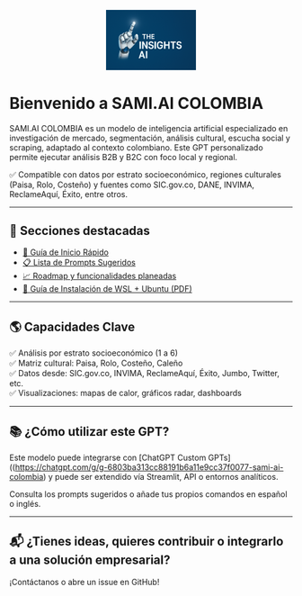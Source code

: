 <p align="center">
  <img src="LOGO.png" width="160" alt="SAMI.AI COLOMBIA Logo">
</p>

# Bienvenido a SAMI.AI COLOMBIA

SAMI.AI COLOMBIA es un modelo de inteligencia artificial especializado en investigación de mercado, segmentación, análisis cultural, escucha social y scraping, adaptado al contexto colombiano. Este GPT personalizado permite ejecutar análisis B2B y B2C con foco local y regional.

✅ Compatible con datos por estrato socioeconómico, regiones culturales (Paisa, Rolo, Costeño) y fuentes como SIC.gov.co, DANE, INVIMA, ReclameAquí, Éxito, entre otros.

---

## 📘 Secciones destacadas

- [🚀 Guía de Inicio Rápido](GETTING_STARTED.md)
- [📋 Lista de Prompts Sugeridos](example_prompts.md)
- [📈 Roadmap y funcionalidades planeadas](ROADMAP.md)
- [📄 Guía de Instalación de WSL + Ubuntu (PDF)](Guia_WSL_Ubuntu_Instalacion.pdf)

---

## 🌎 Capacidades Clave

✅ Análisis por estrato socioeconómico (1 a 6)  
✅ Matriz cultural: Paisa, Rolo, Costeño, Caleño  
✅ Datos desde: SIC.gov.co, INVIMA, ReclameAquí, Éxito, Jumbo, Twitter, etc.  
✅ Visualizaciones: mapas de calor, gráficos radar, dashboards

---

## 📚 ¿Cómo utilizar este GPT?

Este modelo puede integrarse con [ChatGPT Custom GPTs]((https://chatgpt.com/g/g-6803ba313cc88191b6a11e9cc37f0077-sami-ai-colombia) y puede ser extendido vía Streamlit, API o entornos analíticos.

Consulta los prompts sugeridos o añade tus propios comandos en español o inglés.

---

## 📬 ¿Tienes ideas, quieres contribuir o integrarlo a una solución empresarial?

¡Contáctanos o abre un issue en GitHub!
